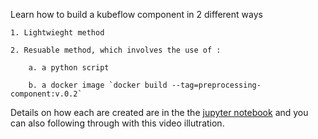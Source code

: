 Learn how to build a kubeflow component in 2 different ways

    1. Lightwieght method

    2. Resuable method, which involves the use of :

        a. a python script

        b. a docker image `docker build --tag=preprocessing-component:v.0.2`

Details on how each are created are in the the [jupyter notebook](https://github.com/MavenCode/KubeflowTraining/blob/master/Day%202/KubeflowComponentsAndPipeline/Labs/1_creatingPipelineComponents/Different%20ways%20to%20build%20a%20Kubeflow%20component%20.ipynb) and you can also following through with this video illutration.
